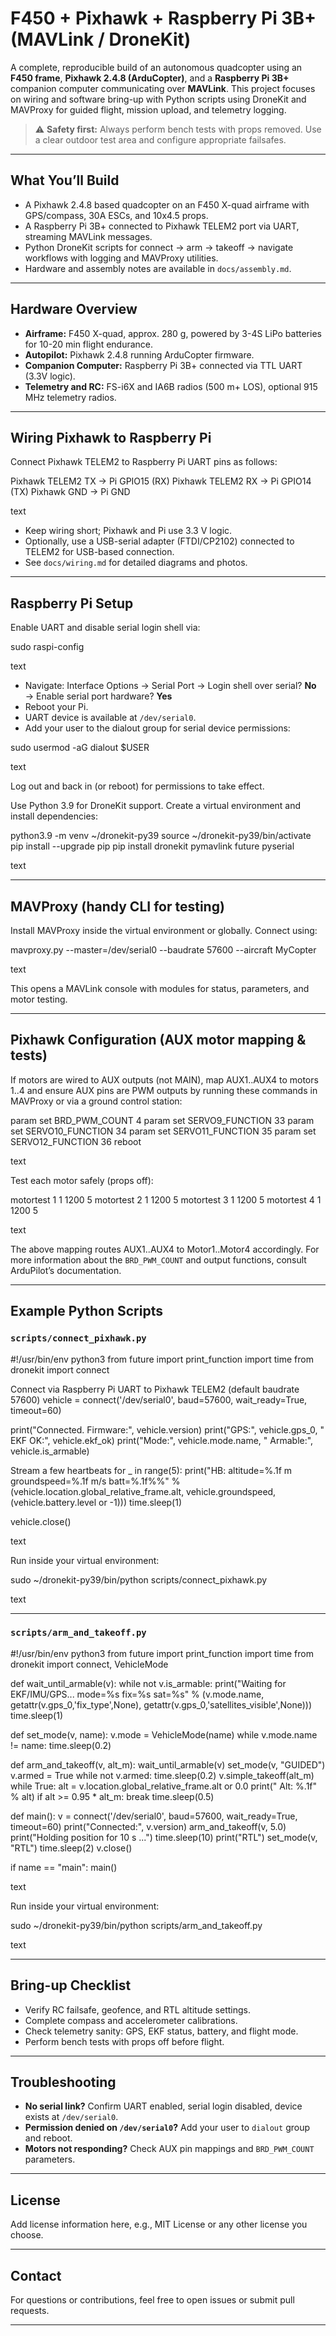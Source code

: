 # F450 + Pixhawk + Raspberry Pi 3B+ (MAVLink / DroneKit)

A complete, reproducible build of an autonomous quadcopter using an **F450 frame**, **Pixhawk 2.4.8 (ArduCopter)**, and a **Raspberry Pi 3B+** companion computer communicating over **MAVLink**. This project focuses on wiring and software bring-up with Python scripts using DroneKit and MAVProxy for guided flight, mission upload, and telemetry logging.

> ⚠️ **Safety first:** Always perform bench tests with props removed. Use a clear outdoor test area and configure appropriate failsafes.

---

## What You’ll Build

- A Pixhawk 2.4.8 based quadcopter on an F450 X-quad airframe with GPS/compass, 30A ESCs, and 10x4.5 props.
- A Raspberry Pi 3B+ connected to Pixhawk TELEM2 port via UART, streaming MAVLink messages.
- Python DroneKit scripts for connect → arm → takeoff → navigate workflows with logging and MAVProxy utilities.
- Hardware and assembly notes are available in `docs/assembly.md`.

---

## Hardware Overview

- **Airframe:** F450 X-quad, approx. 280 g, powered by 3-4S LiPo batteries for 10-20 min flight endurance.
- **Autopilot:** Pixhawk 2.4.8 running ArduCopter firmware.
- **Companion Computer:** Raspberry Pi 3B+ connected via TTL UART (3.3V logic).
- **Telemetry and RC:** FS-i6X and IA6B radios (500 m+ LOS), optional 915 MHz telemetry radios.

---

## Wiring Pixhawk to Raspberry Pi

Connect Pixhawk TELEM2 to Raspberry Pi UART pins as follows:

Pixhawk TELEM2 TX → Pi GPIO15 (RX)
Pixhawk TELEM2 RX → Pi GPIO14 (TX)
Pixhawk GND → Pi GND

text

- Keep wiring short; Pixhawk and Pi use 3.3 V logic.
- Optionally, use a USB-serial adapter (FTDI/CP2102) connected to TELEM2 for USB-based connection.
- See `docs/wiring.md` for detailed diagrams and photos.

---

## Raspberry Pi Setup

Enable UART and disable serial login shell via:

sudo raspi-config

text

- Navigate: Interface Options → Serial Port → Login shell over serial? **No** → Enable serial port hardware? **Yes**
- Reboot your Pi.
- UART device is available at `/dev/serial0`.
- Add your user to the dialout group for serial device permissions:

sudo usermod -aG dialout $USER

text

Log out and back in (or reboot) for permissions to take effect.

Use Python 3.9 for DroneKit support. Create a virtual environment and install dependencies:

python3.9 -m venv ~/dronekit-py39
source ~/dronekit-py39/bin/activate
pip install --upgrade pip
pip install dronekit pymavlink future pyserial

text

---

## MAVProxy (handy CLI for testing)

Install MAVProxy inside the virtual environment or globally. Connect using:

mavproxy.py --master=/dev/serial0 --baudrate 57600 --aircraft MyCopter

text

This opens a MAVLink console with modules for status, parameters, and motor testing.

---

## Pixhawk Configuration (AUX motor mapping & tests)

If motors are wired to AUX outputs (not MAIN), map AUX1..AUX4 to motors 1..4 and ensure AUX pins are PWM outputs by running these commands in MAVProxy or via a ground control station:

param set BRD_PWM_COUNT 4
param set SERVO9_FUNCTION 33
param set SERVO10_FUNCTION 34
param set SERVO11_FUNCTION 35
param set SERVO12_FUNCTION 36
reboot

text

Test each motor safely (props off):

motortest 1 1 1200 5
motortest 2 1 1200 5
motortest 3 1 1200 5
motortest 4 1 1200 5

text

The above mapping routes AUX1..AUX4 to Motor1..Motor4 accordingly. For more information about the `BRD_PWM_COUNT` and output functions, consult ArduPilot’s documentation.

---

## Example Python Scripts

### `scripts/connect_pixhawk.py`

#!/usr/bin/env python3
from future import print_function
import time
from dronekit import connect

Connect via Raspberry Pi UART to Pixhawk TELEM2 (default baudrate 57600)
vehicle = connect('/dev/serial0', baud=57600, wait_ready=True, timeout=60)

print("Connected. Firmware:", vehicle.version)
print("GPS:", vehicle.gps_0, " EKF OK:", vehicle.ekf_ok)
print("Mode:", vehicle.mode.name, " Armable:", vehicle.is_armable)

Stream a few heartbeats
for _ in range(5):
print("HB: altitude=%.1f m groundspeed=%.1f m/s batt=%.1f%%" %
(vehicle.location.global_relative_frame.alt,
vehicle.groundspeed,
(vehicle.battery.level or -1)))
time.sleep(1)

vehicle.close()

text

Run inside your virtual environment:

sudo ~/dronekit-py39/bin/python scripts/connect_pixhawk.py

text

---

### `scripts/arm_and_takeoff.py`

#!/usr/bin/env python3
from future import print_function
import time
from dronekit import connect, VehicleMode

def wait_until_armable(v):
while not v.is_armable:
print("Waiting for EKF/IMU/GPS... mode=%s fix=%s sat=%s" %
(v.mode.name, getattr(v.gps_0,'fix_type',None), getattr(v.gps_0,'satellites_visible',None)))
time.sleep(1)

def set_mode(v, name):
v.mode = VehicleMode(name)
while v.mode.name != name:
time.sleep(0.2)

def arm_and_takeoff(v, alt_m):
wait_until_armable(v)
set_mode(v, "GUIDED")
v.armed = True
while not v.armed:
time.sleep(0.2)
v.simple_takeoff(alt_m)
while True:
alt = v.location.global_relative_frame.alt or 0.0
print(" Alt: %.1f" % alt)
if alt >= 0.95 * alt_m:
break
time.sleep(0.5)

def main():
v = connect('/dev/serial0', baud=57600, wait_ready=True, timeout=60)
print("Connected:", v.version)
arm_and_takeoff(v, 5.0)
print("Holding position for 10 s ...")
time.sleep(10)
print("RTL")
set_mode(v, "RTL")
time.sleep(2)
v.close()

if name == "main":
main()

text

Run inside your virtual environment:

sudo ~/dronekit-py39/bin/python scripts/arm_and_takeoff.py

text

---

## Bring-up Checklist

- Verify RC failsafe, geofence, and RTL altitude settings.
- Complete compass and accelerometer calibrations.
- Check telemetry sanity: GPS, EKF status, battery, and flight mode.
- Perform bench tests with props off before flight.

---

## Troubleshooting

- **No serial link?** Confirm UART enabled, serial login disabled, device exists at `/dev/serial0`.
- **Permission denied on `/dev/serial0`?** Add your user to `dialout` group and reboot.
- **Motors not responding?** Check AUX pin mappings and `BRD_PWM_COUNT` parameters.

---

## License

Add license information here, e.g., MIT License or any other license you choose.

---

## Contact

For questions or contributions, feel free to open issues or submit pull requests.

---

